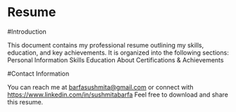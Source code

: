 # Resume
#Introduction

This document contains my professional resume outlining my skills, education, and key achievements.
It is organized into the following sections:
Personal Information
Skills
Education
About
Certifications & Achievements

#Contact Information 

You can reach me at barfasushmita@gmail.com or connect with https://www.linkedin.com/in/sushmitabarfa 
Feel free to download and share this resume.
